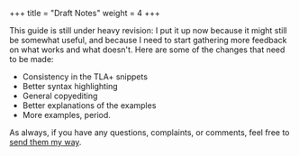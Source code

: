 +++
title = "Draft Notes"
weight = 4
+++

This guide is still under heavy revision: I put it up now because it might still be somewhat useful, and because I need to start gathering more feedback on what works and what doesn't. Here are some of the changes that need to be made:

* Consistency in the TLA+ snippets
* Better syntax highlighting
* General copyediting
* Better explanations of the examples
* More examples, period.

As always, if you have any questions, complaints, or comments, feel free to [send them my way](mailto:h@learntla.com).
